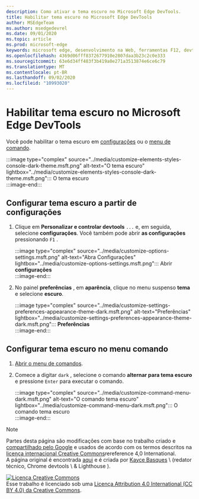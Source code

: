 ```yaml
---
description: Como ativar o tema escuro no Microsoft Edge DevTools.
title: Habilitar tema escuro no Microsoft Edge DevTools
author: MSEdgeTeam
ms.author: msedgedevrel
ms.date: 09/01/2020
ms.topic: article
ms.prod: microsoft-edge
keywords: microsoft edge, desenvolvimento na Web, ferramentas F12, devtools
ms.openlocfilehash: 4369d06fff8372677910e2807daa3b23c2c0e333
ms.sourcegitcommit: 63e6d34ff483f3b419a0e271a3513874e6ce6c79
ms.translationtype: MT
ms.contentlocale: pt-BR
ms.lasthandoff: 09/02/2020
ms.locfileid: "10993020"
---
```

<!-- Copyright Kayce Basques 

   Licensed under the Apache License, Version 2.0 (the "License");
   you may not use this file except in compliance with the License.
   You may obtain a copy of the License at

       https://www.apache.org/licenses/LICENSE-2.0

   Unless required by applicable law or agreed to in writing, software
   distributed under the License is distributed on an "AS IS" BASIS,
   WITHOUT WARRANTIES OR CONDITIONS OF ANY KIND, either express or implied.
   See the License for the specific language governing permissions and
   limitations under the License.  -->





# Habilitar tema escuro no Microsoft Edge DevTools   

  

Você pode habilitar o tema escuro em [configurações](#set-up-dark-theme-from-settings) ou o [menu de comando](#set-up-dark-theme-from-the-command-menu).  

:::image type="complex" source="../media/customize-elements-styles-console-dark-theme.msft.png" alt-text="O tema escuro" lightbox="../media/customize-elements-styles-console-dark-theme.msft.png":::
   O tema escuro  
:::image-end:::  

## Configurar tema escuro a partir de configurações   

1.  Clique em **Personalizar e controlar devtools** `...` e, em seguida, selecione **configurações**.  Você também pode abrir **as configurações** pressionando `F1` .  
    
    :::image type="complex" source="../media/customize-options-settings.msft.png" alt-text="Abra Configurações" lightbox="../media/customize-options-settings.msft.png":::
       Abrir **configurações**  
    :::image-end:::  

1.  No painel **preferências** , em **aparência**, clique no menu suspenso **tema** e selecione **escuro**.  
    
    :::image type="complex" source="../media/customize-settings-preferences-appearance-theme-dark.msft.png" alt-text="Preferências" lightbox="../media/customize-settings-preferences-appearance-theme-dark.msft.png":::
       **Preferências**  
    :::image-end:::  

## Configurar tema escuro no menu comando   

1.  [Abrir o menu de comandos][DevtoolsCommandMenu].  
1.  Comece a digitar `dark` , selecione o comando **alternar para tema escuro** e pressione `Enter` para executar o comando.  
    
    :::image type="complex" source="../media/customize-command-menu-dark.msft.png" alt-text="O comando tema escuro" lightbox="../media/customize-command-menu-dark.msft.png":::
       O comando tema escuro  
    :::image-end:::  
    
<!--  
   


-->  

<!-- links -->  

[DevtoolsCommandMenu]: ../command-menu/index.md "Menu de comando | Documentos da Microsoft"  

> [!NOTE]
> Partes desta página são modificações com base no trabalho criado e [compartilhado pelo Google][GoogleSitePolicies] e usados de acordo com os termos descritos na [licença internacional Creative Commons][CCA4IL]rereference 4,0 International.  
> A página original é encontrada [aqui](https://developers.google.com/web/tools/chrome-devtools/customize/dark-theme) e é criada por [Kayce Basques][KayceBasques] \ (redator técnico, Chrome devtools \ & Lighthouse \).  

[![Licença Creative Commons][CCby4Image]][CCA4IL]  
Esse trabalho é licenciado sob uma [Licença Attribution 4.0 International (CC BY 4.0) da Creative Commons][CCA4IL].  

[CCA4IL]: https://creativecommons.org/licenses/by/4.0  
[CCby4Image]: https://i.creativecommons.org/l/by/4.0/88x31.png  
[GoogleSitePolicies]: https://developers.google.com/terms/site-policies  
[KayceBasques]: https://developers.google.com/web/resources/contributors/kaycebasques  
